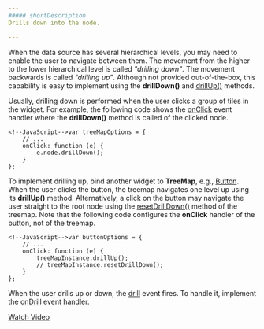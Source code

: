 ```yaml
---
##### shortDescription
Drills down into the node.

---
```

When the data source has several hierarchical levels, you may need to enable the user to navigate between them. The movement from the higher to the lower hierarchical level is called *"drilling down"*. The movement backwards is called *"drilling up"*. Although not provided out-of-the-box, this capability is easy to implement using the **drillDown()** and [drillUp()](/api-reference/20%20Data%20Visualization%20Widgets/20%20dxTreeMap/3%20Methods/drillUp().md '/Documentation/ApiReference/Data_Visualization_Widgets/dxTreeMap/Methods/#drillUp') methods.

Usually, drilling down is performed when the user clicks a group of tiles in the widget. For example, the following code shows the [onClick](/api-reference/20%20Data%20Visualization%20Widgets/20%20dxTreeMap/1%20Configuration/onClick.md '/Documentation/ApiReference/Data_Visualization_Widgets/dxTreeMap/Configuration/#onClick') event handler where the **drillDown()** method is called of the clicked node.

    <!--JavaScript-->var treeMapOptions = {
        // ...
        onClick: function (e) {
            e.node.drillDown();
        }    
    };
    
To implement drilling up, bind another widget to **TreeMap**, e.g., [Button](/api-reference/10%20UI%20Widgets/dxButton '/Documentation/ApiReference/UI_Widgets/dxButton/'). When the user clicks the button, the treemap navigates one level up using its **drillUp()** method. Alternatively, a click on the button may navigate the user straight to the root node using the [resetDrillDown()](/api-reference/20%20Data%20Visualization%20Widgets/20%20dxTreeMap/3%20Methods/resetDrillDown().md '/Documentation/ApiReference/Data_Visualization_Widgets/dxTreeMap/Methods/#resetDrillDown') method of the treemap. Note that the following code configures the **onClick** handler of the button, not of the treemap.

    <!--JavaScript-->var buttonOptions = {
        // ...
        onClick: function (e) {
            treeMapInstance.drillUp();
            // treeMapInstance.resetDrillDown();
        }    
    };
    
When the user drills up or down, the [drill](/api-reference/20%20Data%20Visualization%20Widgets/20%20dxTreeMap/4%20Events/drill.md '/Documentation/ApiReference/Data_Visualization_Widgets/dxTreeMap/Events/#drill') event fires. To handle it, implement the [onDrill](/api-reference/20%20Data%20Visualization%20Widgets/20%20dxTreeMap/1%20Configuration/onDrill.md '/Documentation/ApiReference/Data_Visualization_Widgets/dxTreeMap/Configuration/#onDrill') event handler.

<a href="https://www.youtube.com/watch?v=pCfBYtOcXxw&index=6&list=PL8h4jt35t1wjGvgflbHEH_e3b23AA30-z" class="button orange small fix-width-155" style="margin-right: 20px;" target="_blank">Watch Video</a>